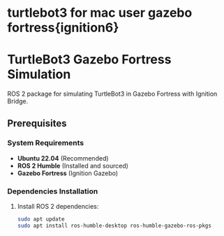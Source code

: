 # turtlebot3 for mac user gazebo fortress{ignition6}
# TurtleBot3 Gazebo Fortress Simulation

ROS 2 package for simulating TurtleBot3 in Gazebo Fortress with Ignition Bridge.

## Prerequisites

### System Requirements
- **Ubuntu 22.04** (Recommended)
- **ROS 2 Humble** (Installed and sourced)
- **Gazebo Fortress** (Ignition Gazebo)

### Dependencies Installation

1. Install ROS 2 dependencies:
   ```bash
   sudo apt update
   sudo apt install ros-humble-desktop ros-humble-gazebo-ros-pkgs
   ```
   
